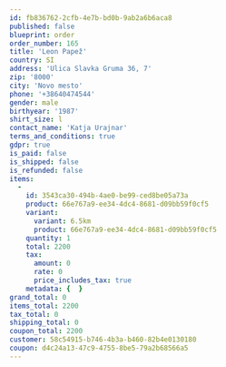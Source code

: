```yaml
---
id: fb836762-2cfb-4e7b-bd0b-9ab2a6b6aca8
published: false
blueprint: order
order_number: 165
title: 'Leon Papež'
country: SI
address: 'Ulica Slavka Gruma 36, 7'
zip: '8000'
city: 'Novo mesto'
phone: '+38640474544'
gender: male
birthyear: '1987'
shirt_size: l
contact_name: 'Katja Urajnar'
terms_and_conditions: true
gdpr: true
is_paid: false
is_shipped: false
is_refunded: false
items:
  -
    id: 3543ca30-494b-4ae0-be99-ced8be05a73a
    product: 66e767a9-ee34-4dc4-8681-d09bb59f0cf5
    variant:
      variant: 6.5km
      product: 66e767a9-ee34-4dc4-8681-d09bb59f0cf5
    quantity: 1
    total: 2200
    tax:
      amount: 0
      rate: 0
      price_includes_tax: true
    metadata: {  }
grand_total: 0
items_total: 2200
tax_total: 0
shipping_total: 0
coupon_total: 2200
customer: 58c54915-b746-4b3a-b460-82b4e0130180
coupon: d4c24a13-47c9-4755-8be5-79a2b68566a5
---
```

